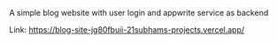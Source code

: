 A simple blog website with user login and appwrite service as backend

Link: https://blog-site-jg80fbuii-21subhams-projects.vercel.app/
